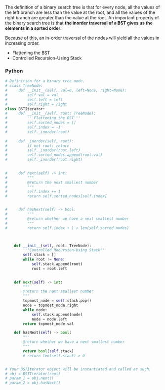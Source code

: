The definition of a binary search tree is that for every node, all the values of the left branch are less than the value at the root, and all the values of the right branch are greater than the value at the root. An important property of the binary search tree is that **the inorder traversal of a BST gives us the elements in a sorted order**.  

Because of this, an in-order traversal of the nodes will yield all the values in increasing order. 

- Flattening the BST
- Controlled Recursion-Using Stack

### Python


```python
# Definition for a binary tree node.
# class TreeNode:
#     def __init__(self, val=0, left=None, right=None):
#         self.val = val
#         self.left = left
#         self.right = right
class BSTIterator:
#     def __init__(self, root: TreeNode):
#         '''Flattening the BST'''
#         self.sorted_nodes = []
#         self.index = -1
#         self._inorder(root)
        
#     def _inorder(self, root):
#         if not root: return
#         self._inorder(root.left)
#         self.sorted_nodes.append(root.val)
#         self._inorder(root.right)            
        

#     def next(self) -> int:
#         """
#         @return the next smallest number
#         """
#         self.index += 1
#         return self.sorted_nodes[self.index]


#     def hasNext(self) -> bool:
#         """
#         @return whether we have a next smallest number
#         """
#         return self.index + 1 < len(self.sorted_nodes)



    def __init__(self, root: TreeNode):
        '''Controlled Recursion-Using Stack'''
        self.stack = []
        while root != None:
            self.stack.append(root)
            root = root.left
            

    def next(self) -> int:
        """
        @return the next smallest number
        """
        topmost_node = self.stack.pop()
        node = topmost_node.right
        while node:
            self.stack.append(node)
            node = node.left
        return topmost_node.val

    def hasNext(self) -> bool:
        """
        @return whether we have a next smallest number
        """        
        return bool(self.stack)
        # return len(self.stack) > 0


# Your BSTIterator object will be instantiated and called as such:
# obj = BSTIterator(root)
# param_1 = obj.next()
# param_2 = obj.hasNext()
```
